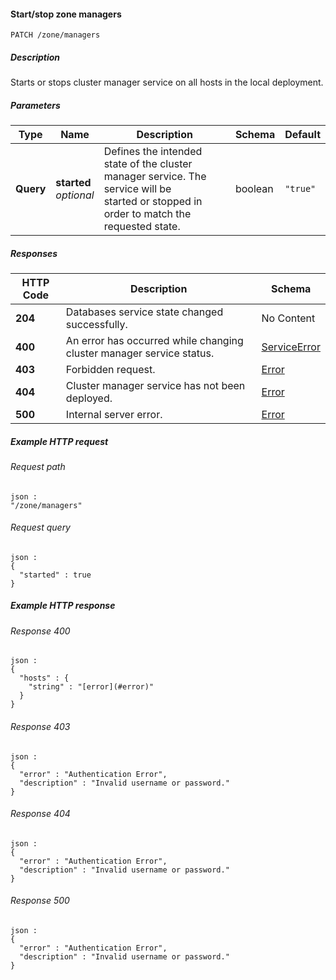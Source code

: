 
<a name="patch_zone_managers"></a>
#### Start/stop zone managers
```
PATCH /zone/managers
```


##### Description
Starts or stops cluster manager service on all hosts in the local deployment.


##### Parameters

|Type|Name|Description|Schema|Default|
|---|---|---|---|---|
|**Query**|**started**  <br>*optional*|Defines the intended state of the cluster manager service. The service will be<br>started or stopped in order to match the requested state.|boolean|`"true"`|


##### Responses

|HTTP Code|Description|Schema|
|---|---|---|
|**204**|Databases service state changed successfully.|No Content|
|**400**|An error has occurred while changing cluster manager service status.|[ServiceError](../definitions/ServiceError.md#serviceerror)|
|**403**|Forbidden request.|[Error](../definitions/Error.md#error)|
|**404**|Cluster manager service has not been deployed.|[Error](../definitions/Error.md#error)|
|**500**|Internal server error.|[Error](../definitions/Error.md#error)|


##### Example HTTP request

###### Request path
```
json :
"/zone/managers"
```


###### Request query
```
json :
{
  "started" : true
}
```


##### Example HTTP response

###### Response 400
```
json :
{
  "hosts" : {
    "string" : "[error](#error)"
  }
}
```


###### Response 403
```
json :
{
  "error" : "Authentication Error",
  "description" : "Invalid username or password."
}
```


###### Response 404
```
json :
{
  "error" : "Authentication Error",
  "description" : "Invalid username or password."
}
```


###### Response 500
```
json :
{
  "error" : "Authentication Error",
  "description" : "Invalid username or password."
}
```



